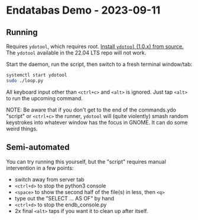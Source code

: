 # Endatabas Demo - 2023-09-11

## Running

Requires `ydotool`, which requires root.
[Install `ydotool` (1.0.x) from source.](https://askubuntu.com/questions/1413829/how-can-i-install-and-use-the-latest-ydotool-keyboard-automation-tool-working-o)
The `ydotool` available in the 22.04 LTS repo will not work.

Start the daemon, run the script, then switch to a fresh terminal window/tab:

```sh
systemctl start ydotool
sudo ./loop.py
```

All keyboard input other than `<ctrl+c>` and `<alt>` is ignored.
Just tap `<alt>` to run the upcoming command.

NOTE: Be aware that if you don't get to the end of the commands.ydo "script"
or `<ctrl+c>` the runner, `ydotool` will (quite violently) smash random
keystrokes into whatever window has the focus in GNOME.
It can do some weird things.

## Semi-automated

You can try running this yourself,
but the "script" requires manual intervention in a few points:

* switch away from server tab
* `<ctrl+d>` to stop the python3 console
* `<space>` to show the second half of the file(s) in less, then `<q>`
* type out the "SELECT ... AS OF" by hand
* `<ctrl+d>` to stop the endb_console.py
* 2x final `<alt>` taps if you want it to clean up after itself.

